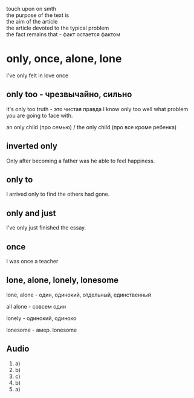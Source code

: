 touch upon on smth  
the purpose of the text is  
the aim of the article  
the article devoted to the typical problem  
the fact remains that - факт остается фактом  


# only, once, alone, lone
I've only felt in love once

## only too - чрезвычайно, сильно
it's only too truth - это чистая правда
I know only too well what problem you are going to face with.

an only child (про семью) / the only child (про все кроме ребенка)

## inverted only
Only after becoming a father was he able to feel happiness.

## only to
I arrived only to find the others had gone.

## only and just
I've only just finished the essay.

## once
I was once a teacher

## lone, alone, lonely, lonesome
lone, alone - один, одинокий, отдельный, единственный

all alone - совсем один

lonely - одинокий, одиноко

lonesome - амер. lonesome

## Audio
1. a)
2. b)
3. c)
4. b)
5. a)
